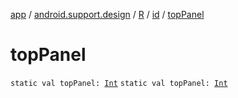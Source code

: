 [app](../../../index.md) / [android.support.design](../../index.md) / [R](../index.md) / [id](index.md) / [topPanel](./top-panel.md)

# topPanel

`static val topPanel: `[`Int`](https://kotlinlang.org/api/latest/jvm/stdlib/kotlin/-int/index.html)
`static val topPanel: `[`Int`](https://kotlinlang.org/api/latest/jvm/stdlib/kotlin/-int/index.html)